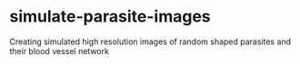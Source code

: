 # simulate-parasite-images
Creating simulated high resolution images of random shaped parasites and their blood vessel network
